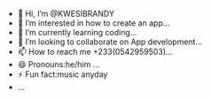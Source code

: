 - 👋 Hi, I’m @KWESIBRANDY
- 👀 I’m interested in how to create an app...
- 🌱 I’m currently learning coding...
- 💞️ I’m looking to collaborate on App development...
- 📫 How to reach me +233(0542959503)...
- 😄 Pronouns:he/him ...
- ⚡ Fun fact:music anyday
-  ...

<!---
KWESIBRANDY/KWESIBRANDY is a ✨ special ✨ repository because its `README.md` (this file) appears on your GitHub profile.
You can click the Preview link to take a look at your changes.
--->
